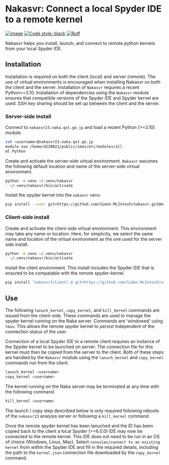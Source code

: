# Nakasvr: Connect a local Spyder IDE to a remote kernel

[![image](https://img.shields.io/badge/python-3.10%20%7C%203.11%20%7C%203.12%20%7C%203.13-blue)](https://git.iter.org/projects/EQ/repos/nova)
[![Code style: black](https://img.shields.io/badge/code%20style-black-000000.svg)](https://github.com/psf/black)
[![Ruff](https://img.shields.io/endpoint?url=https://raw.githubusercontent.com/charliermarsh/ruff/main/assets/badge/v2.json)](https://github.com/charliermarsh/ruff)

Nakasvr helps you install, launch, and connect to remote python kernels from
your local Spyder IDE.

## Installation
Installation is required on both the client (local) and server (remote). The use of
virtual environments is encouraged when installing Nakasvr on both the client
and the server. Installation of `Nakasvr` requires a recent Python>=3.10. 
Installation of dependencies using the `Nakasvr` module ensures that
compatible versions of the Spyder IDE and Spyder kernel are used. SSH key sharing should be set up between the client and the server.

### Server-side install
Connect to `nakasvr23.naka.qst.go.jp` and load a recent Python (>=3.10) module.
```sh
ssh <username>@nakasvr23.naka.qst.go.jp
module use /home/d230021/public/imas/etc/modules/all
ml Python
```
Create and activate the server-side virtual environment. `Nakasvr` assumes the following default location and name of the server-side virtual environment.
```sh
python -m venv ~/.venv/nakasvr
. ~/.venv/nakasvr/bin/activate
```
Install the spyder kernel into the `nakasvr` venv.
```sh
pip install --user git+https://github.com/Simon-McIntosh/nakasvr.git@main
```
### Client-side install
Create and activate the client-side virtual environment. This environment may take any name or location. Here, for simplicity, we select the same name and location of the virtual environment as the one used for the server side install.
```sh
python -m venv ~/.venv/nakasvr
. ~/.venv/nakasvr/bin/activate
```
Install the client environment. This install includes the Spyder IDE that is ensured to be compatable with the remote spyder-kernel.
```sh
pip install "nakasvr[client] @ git+https://github.com/Simon-McIntosh/nakasvr.git@main"
```
## Use
The following `lanuch_kernel`, `copy_kernel`, and `kill_kernel` commands are issued from the client-side.  These commands are used to manage the spyder kernel running on the Naka server. Commands are 'windowed' using `tmux`. This allows the remote spyder kernel to persist independent of the connection status of the user.

Connection of a local Spyder IDE to a remote client requires an instance of the Spyder kernel to be launched on server. The connection file for this kernel must then be copied from the server to the client. Both of these steps are handled by the `Nakasvr` module using the `lanuch_kernel` and `copy_kernel` commands run from the client. 
```sh
launch_kernel <username>
copy_kernel <username>
```
The kernel running on the Naka server may be terminated at any time with the following command.
```sh
kill_kernel <username>
```
The launch / copy step described below is only required following reboots of the `nakasvr23` analysis server or following a `kill_kernel` command.

Once the remote spyder kernel has been lanuched and the ID has been copied back to the client a local Spyder (>=6.0.0) IDE may now be connected to the remote kernel. This IDE does not need to be run in an OS of choice (Windows, Linux, Mac). 
Select `consoles/connect to an existing kernel` from within the Spyder IDE and fill in the required details, including the path to the `kernel.json` connection file downloaded by the `copy_kernel` command.
<!--stackedit_data:
eyJoaXN0b3J5IjpbMTg2MDI2Njc5MywxMDM5NzgxMDM4LC03OD
A3NDQ4NTgsMTQ4MTkyNDI2NiwxODM3MDc1NTcwLC0xODE0Nzky
MTI3LDExMzg0NzI2ODEsMTEzNzcxMDgxMCw2Njg5NjM4MDhdfQ
==
-->
